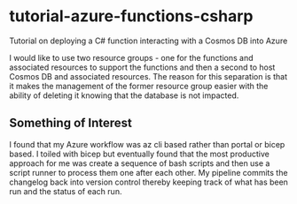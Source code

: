 # tutorial-azure-functions-csharp

Tutorial on deploying a C# function interacting with a Cosmos DB into Azure

I would like to use two resource groups - one for the functions and associated resources to support the functions and then a second to host Cosmos DB and associated resources.  The reason for this separation is that it makes the management of the former resource group easier with the ability of deleting it knowing that the database is not impacted.

## Something of Interest

I found that my Azure workflow was az cli based rather than portal or bicep based.  I toiled with bicep but eventually found that the most productive approach for me was create a sequence of bash scripts and then use a script runner to process them one after each other.  My pipeline commits the changelog back into version control thereby keeping track of what has been run and the status of each run.
